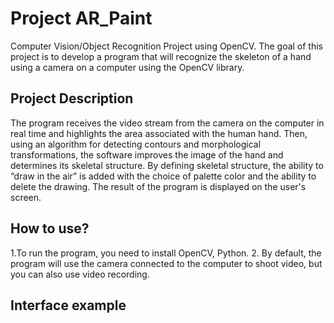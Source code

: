 # Project AR_Paint

Computer Vision/Object Recognition Project using OpenCV.
The goal of this project is to develop a program that will recognize the skeleton of a hand using a camera on a computer using the OpenCV library.

## Project Description
The program receives the video stream from the camera on the computer in real time and highlights the area associated with the human hand. Then, using an algorithm for detecting contours and morphological transformations, the software improves the image of the hand and determines its skeletal structure. By defining skeletal structure, the ability to “draw in the air” is added with the choice of palette color and the ability to delete the drawing. The result of the program is displayed on the user's screen.

## How to use?
1.To run the program, you need to install OpenCV, Python.
2.
By default, the program will use the camera connected to the computer to shoot video, but you can also use video recording.

## Interface example
